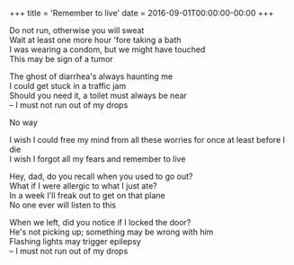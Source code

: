 +++
title = 'Remember to live'
date = 2016-09-01T00:00:00-00:00
+++

Do not run, otherwise you will sweat\
Wait at least one more hour 'fore taking a bath\
I was wearing a condom, but we might have touched\
This may be sign of a tumor

The ghost of diarrhea's always haunting me\
I could get stuck in a traffic jam\
Should you need it, a toilet must always be near\
– I must not run out of my drops

No way

I wish I could free my mind from all these worries for once at least before I die\
I wish I forgot all my fears and remember to live

Hey, dad, do you recall when you used to go out?\
What if I were allergic to what I just ate?\
In a week I'll freak out to get on that plane\
No one ever will listen to this

When we left, did you notice if I locked the door?\
He's not picking up; something may be wrong with him\
Flashing lights may trigger epilepsy\
– I must not run out of my drops

